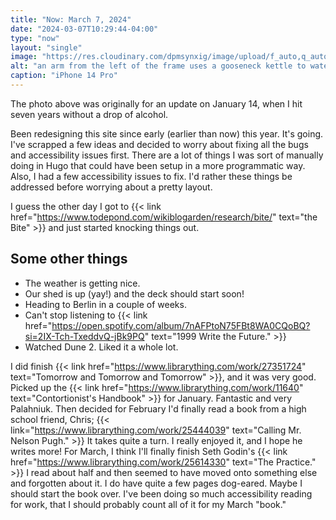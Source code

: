 ```yaml
---
title: "Now: March 7, 2024"
date: "2024-03-07T10:29:44-04:00"
type: "now"
layout: "single"
image: "https://res.cloudinary.com/dpmsynxig/image/upload/f_auto,q_auto:good/v1707965555/now-posts/untitled-1.jpg"
alt: "an arm from the left of the frame uses a gooseneck kettle to water flowers inside of a glass vase-like chemex coffee maker. there is a large wall calendar in the background"
caption: "iPhone 14 Pro"
---
```


The photo above was originally for an update on January 14, when I hit seven years without a drop of alcohol.

Been redesigning this site since early (earlier than now) this year. It's going. I've scrapped a few ideas and decided to worry about fixing all the bugs and accessibility issues first. There are a lot of things I was sort of manually doing in Hugo that could have been setup in a more programmatic way. Also, I had a few accessibility issues to fix. I'd rather these things be addressed before worrying about a pretty layout.

I guess the other day I got to {{< link href="https://www.todepond.com/wikiblogarden/research/bite/" text="the Bite" >}} and just started knocking things out.

## Some other things

- The weather is getting nice.
- Our shed is up (yay!) and the deck should start soon!
- Heading to Berlin in a couple of weeks.
- Can't stop listening to {{< link href="https://open.spotify.com/album/7nAFPtoN75FBt8WA0CQoBQ?si=2IX-Tch-TxeddvQ-jBk9PQ" text="1999 Write the Future." >}}
- Watched Dune 2. Liked it a whole lot.

I did finish {{< link href="https://www.librarything.com/work/27351724" text="Tomorrow and Tomorrow and Tomorrow" >}}, and it was very good. Picked up the {{< link href="https://www.librarything.com/work/11640" text="Contortionist's Handbook" >}} for January. Fantastic and very Palahniuk. Then decided for February I'd finally read a book from a high school friend, Chris; {{< link="https://www.librarything.com/work/25444039" text="Calling Mr. Nelson Pugh." >}} It takes quite a turn. I really enjoyed it, and I hope he writes more! For March, I think I'll finally finish Seth Godin's {{< link href="https://www.librarything.com/work/25614330" text="The Practice." >}} I read about half and then seemed to have moved onto something else and forgotten about it. I do have quite a few pages dog-eared. Maybe I should start the book over. I've been doing so much accessibility reading for work, that I should probably count all of it for my March "book."
